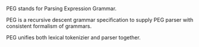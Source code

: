 
PEG stands for Parsing Expression Grammar.

PEG is a recursive descent grammar specification to supply PEG parser with consistent formalism of grammars.

PEG unifies both lexical tokenizier and parser together.
